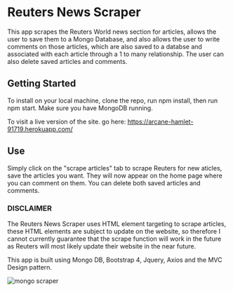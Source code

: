 # Reuters News Scraper

This app scrapes the Reuters World news section for articles, allows the user to save them to a Mongo Database, and also allows the user to write comments on those articles, which are also saved to a databse and associated with each article through a 1 to many relationship.  The user can also delete saved articles and comments. 

## Getting Started
To install on your local machine, clone the repo, run npm install, then run npm start. Make sure you have MongoDB running.

To visit a live version of the site. go here: https://arcane-hamlet-91719.herokuapp.com/

## Use 
Simply click on the "scrape articles" tab to scrape Reuters for new aticles, save the articles you want. They will now appear on the home page where you can comment on them. You can delete both saved articles and comments.  

### DISCLAIMER
The Reuters News Scraper uses HTML element targeting to scrape articles, these HTML elements are subject to update on the website, so therefore I cannot currently guarantee that the scrape function will work in the future as Reuters will most likely update their website in the near future. 

This app is built using Mongo DB, Bootstrap 4, Jquery, Axios and the MVC Design pattern. 

![mongo scraper](http://www.isaaclubanko.com/assets/images/globeposter.jpg)

